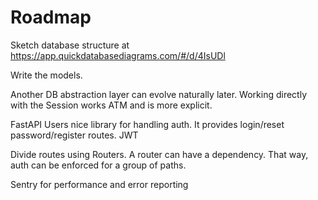 # Roadmap

Sketch database structure at https://app.quickdatabasediagrams.com/#/d/4IsUDl

Write the models.

Another DB abstraction layer can evolve naturally later. Working directly with the Session works ATM and is more explicit.

FastAPI Users nice library for handling auth. It provides login/reset password/register routes.
JWT

Divide routes using Routers. A router can have a dependency. That way, auth can be enforced for a group of paths.

Sentry for performance and error reporting
